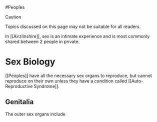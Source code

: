 #Peoples 

> [!caution] 
> Topics discussed on this page may not be suitable for all readers.

In [[Airzlinshire]], sex is an intimate experience and is most commonly shared between 2 people in private.

# Sex Biology
[[Peoples]] have all the necessary sex organs to reproduce, but cannot reproduce on their own unless they have a condition called [[Auto-Reproductive Syndrome]].
## Genitalia
The outer sex organs include 